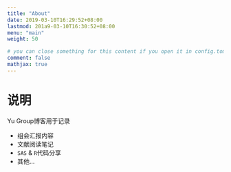 ```yaml
---
title: "About"
date: 2019-03-10T16:29:52+08:00
lastmod: 201a9-03-10T16:30:52+08:00
menu: "main"
weight: 50

# you can close something for this content if you open it in config.toml.
comment: false
mathjax: true
---
```


# 说明

Yu Group博客用于记录

- 组会汇报内容
- 文献阅读笔记
- `SAS` & `R`代码分享
- 其他...

